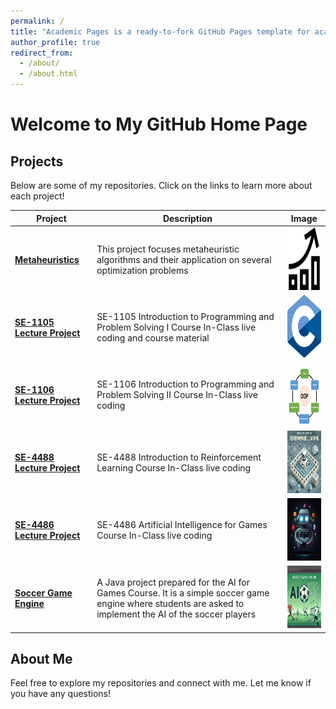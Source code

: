```yaml
---
permalink: /
title: "Academic Pages is a ready-to-fork GitHub Pages template for academic personal websites"
author_profile: true
redirect_from: 
  - /about/
  - /about.html
---
```

# Welcome to My GitHub Home Page

## Projects

Below are some of my repositories. Click on the links to learn more about each project!

| Project | Description | Image |
|---------|-------------|:-------:|
| [**Metaheuristics**](https://github.com/ozdindar/Metaheuristics) | This project focuses metaheuristic algorithms and their application on several optimization problems  |<img src="/images/optimization.png" alt="Metaheuristics" width="100" height="100">  |
| [**SE-1105 Lecture Project**](https://github.com/ozdindar/SE-1105) | SE-1105 Introduction to Programming and Problem Solving I Course In-Class live coding and course material | <img src="/images/CProgramming.png" alt="SE-1105" width="100" height="100"> |
| [**SE-1106 Lecture Project**](https://github.com/ozdindar/SE-1105) | SE-1106 Introduction to Programming and Problem Solving II Course In-Class live coding | <img src="/images/OOPProgramming.png" alt="SE-1106" width="100" height="100"> |
| [**SE-4488 Lecture Project**](https://github.com/ozdindar/RL_CourseProject) | SE-4488 Introduction to Reinforcement Learning Course In-Class live coding | <img src="/images/RL.png" alt="SE-4488" width="100" height="100"> |
| [**SE-4486 Lecture Project**](https://github.com/ozdindar/AI4GLectureProject) | SE-4486 Artificial Intelligence for Games Course In-Class live coding | <img src="/images/ai4g.png" alt="AI for Games" width="100" height="100"> |
| [**Soccer Game Engine**](https://github.com/ozdindar/SoccerGameEngine) | A Java project prepared for the AI for Games Course. It is a simple soccer game engine where students are asked to implement the AI of the soccer players | <img src="/images/soccerengine.png" alt="Soccer Game Engine" width="100" height="100"> |



## About Me
Feel free to explore my repositories and connect with me. Let me know if you have any questions!

